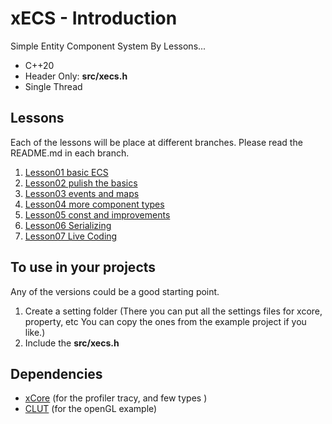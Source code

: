 # xECS - Introduction
Simple Entity Component System By Lessons...

* C++20
* Header Only: **src/xecs.h**
* Single Thread

## Lessons 
Each of the lessons will be place at different branches. Please read the README.md in each branch.

1. [Lesson01 basic ECS](https://github.com/LIONant-depot/xECS/tree/Lesson01_Basic_ECS)
2. [Lesson02 pulish the basics](https://github.com/LIONant-depot/xECS/tree/Lesson02_Pulish_the_basics)
3. [Lesson03 events and maps](https://github.com/LIONant-depot/xECS/tree/Lesson03_Events_n_Maps)
4. [Lesson04 more component types](https://github.com/LIONant-depot/xECS/tree/Lesson04_More_Components_Types)
5. [Lesson05 const and improvements](https://github.com/LIONant-depot/xECS/tree/Lesson05_Const_and_improvements)
6. [Lesson06 Serializing](https://github.com/LIONant-depot/xECS/tree/Lesson06_Serializing)
7. [Lesson07 Live Coding](https://github.com/LIONant-depot/xECS/tree/Lesson07_LiveCoding)

## To use in your projects
Any of the versions could be a good starting point.
1. Create a setting folder (There you can put all the settings files for xcore, property, etc You can copy the ones from the example project if you like.)
2. Include the **src/xecs.h**

## Dependencies
- [xCore](https://gitlab.com/LIONant/xcore) (for the profiler tracy, and few types )
- [CLUT](https://github.com/markkilgard/glut) (for the openGL example)

